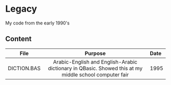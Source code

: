 # Legacy
My code from the early 1990's

## Content

| File        | Purpose | Date
| ------------- |:-------------:| :-----|
| DICTION.BAS      | Arabic-English and English-Arabic dictionary in QBasic.  Showed this at my middle school computer fair | 1995 |
